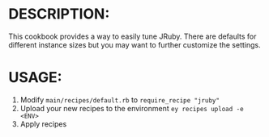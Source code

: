 # DESCRIPTION:

This cookbook provides a way to easily tune JRuby. There are defaults for
different instance sizes but you may want to further customize the settings.

# USAGE:

1. Modify `main/recipes/default.rb` to `require_recipe "jruby"`
2. Upload your new recipes to the environment `ey recipes upload -e <ENV>`
3. Apply recipes


